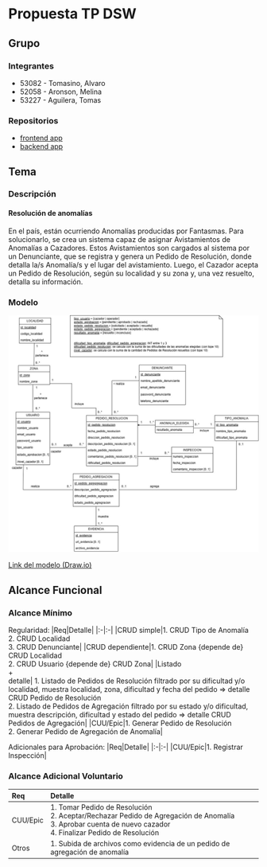 # Propuesta TP DSW

## Grupo

### Integrantes

- 53082 - Tomasino, Alvaro
- 52058 - Aronson, Melina
- 53227 - Aguilera, Tomas

### Repositorios

- [frontend app](https://github.com/tomasinoalvaro48/DSWTP_FrontEnd)
- [backend app](https://github.com/tomasinoalvaro48/DSWTP_BackEnd)

## Tema

### Descripción

#### Resolución de anomalías

En el país, están ocurriendo Anomalías producidas por Fantasmas. Para solucionarlo, se crea un sistema capaz de asignar Avistamientos de Anomalías a Cazadores. Estos Avistamientos son cargados al sistema por un Denunciante, que se registra y genera un Pedido de Resolución, donde detalla la/s Anomalía/s y el lugar del avistamiento. Luego, el Cazador acepta un Pedido de Resolución, según su localidad y su zona y, una vez resuelto, detalla su información.

### Modelo

<img src="./images/DC-Proposal-MD.jpg" alt="Modelo de Dominio" />

[Link del modelo (Draw.io)](https://app.diagrams.net/#G1-IVL3tP7jw7QF192Rc02GROQfhCnMEic#%7B%22pageId%22%3A%22ytz_YsIWZ9DYHRH7kDpo%22%7D)

## Alcance Funcional

### Alcance Mínimo

Regularidad:
|Req|Detalle|
|:-|:-|
|CRUD simple|1. CRUD Tipo de Anomalía<br>2. CRUD Localidad<br>3. CRUD Denunciante|
|CRUD dependiente|1. CRUD Zona {depende de} CRUD Localidad<br>2. CRUD Usuario {depende de} CRUD Zona|
|Listado<br>+<br>detalle| 1. Listado de Pedidos de Resolución filtrado por su dificultad y/o localidad, muestra localidad, zona, dificultad y fecha del pedido => detalle CRUD Pedido de Resolución<br> 2. Listado de Pedidos de Agregación filtrado por su estado y/o dificultad, muestra descripción, dificultad y estado del pedido => detalle CRUD Pedidos de Agregación|
|CUU/Epic|1. Generar Pedido de Resolución<br>2. Generar Pedido de Agregación de Anomalía|

Adicionales para Aprobación:
|Req|Detalle|
|:-|:-|
|CUU/Epic|1. Registrar Inspección|

### Alcance Adicional Voluntario
|Req|Detalle|
|:-|:-|
|CUU/Epic|1. Tomar Pedido de Resolución<br>2. Aceptar/Rechazar Pedido de Agregación de Anomalía<br>3. Aprobar cuenta de nuevo cazador<br>4. Finalizar Pedido de Resolución|
|Otros|1. Subida de archivos como evidencia de un pedido de agregación de anomalía|
